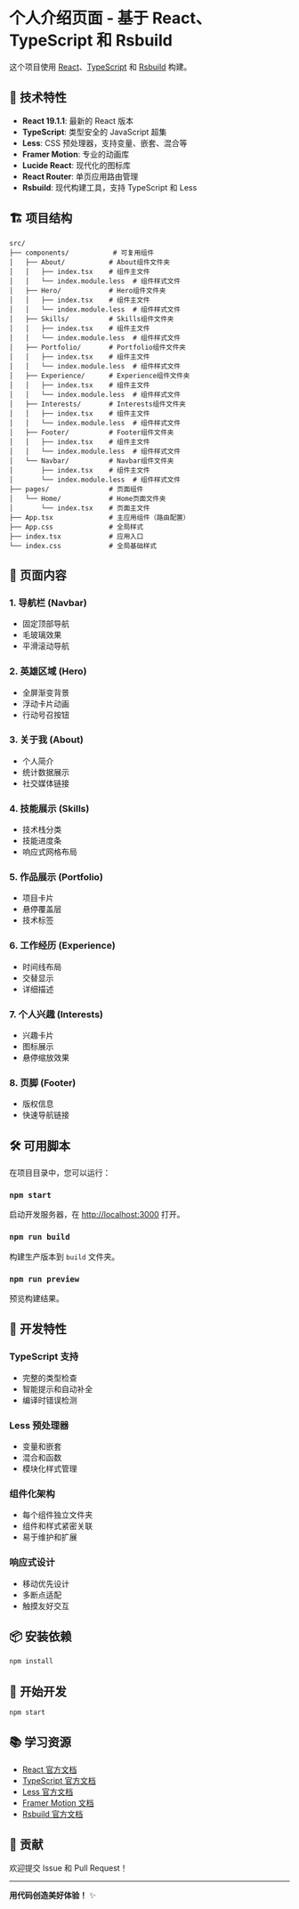 # 个人介绍页面 - 基于 React、TypeScript 和 Rsbuild

这个项目使用 [React](https://reactjs.org/)、[TypeScript](https://www.typescriptlang.org/) 和 [Rsbuild](https://rsbuild.dev/) 构建。

## 🚀 技术特性

- **React 19.1.1**: 最新的 React 版本
- **TypeScript**: 类型安全的 JavaScript 超集
- **Less**: CSS 预处理器，支持变量、嵌套、混合等
- **Framer Motion**: 专业的动画库
- **Lucide React**: 现代化的图标库
- **React Router**: 单页应用路由管理
- **Rsbuild**: 现代构建工具，支持 TypeScript 和 Less

## 🏗️ 项目结构

```
src/
├── components/           # 可复用组件
│   ├── About/           # About组件文件夹
│   │   ├── index.tsx    # 组件主文件
│   │   └── index.module.less  # 组件样式文件
│   ├── Hero/            # Hero组件文件夹
│   │   ├── index.tsx    # 组件主文件
│   │   └── index.module.less  # 组件样式文件
│   ├── Skills/          # Skills组件文件夹
│   │   ├── index.tsx    # 组件主文件
│   │   └── index.module.less  # 组件样式文件
│   ├── Portfolio/       # Portfolio组件文件夹
│   │   ├── index.tsx    # 组件主文件
│   │   └── index.module.less  # 组件样式文件
│   ├── Experience/      # Experience组件文件夹
│   │   ├── index.tsx    # 组件主文件
│   │   └── index.module.less  # 组件样式文件
│   ├── Interests/       # Interests组件文件夹
│   │   ├── index.tsx    # 组件主文件
│   │   └── index.module.less  # 组件样式文件
│   ├── Footer/          # Footer组件文件夹
│   │   ├── index.tsx    # 组件主文件
│   │   └── index.module.less  # 组件样式文件
│   └── Navbar/          # Navbar组件文件夹
│       ├── index.tsx    # 组件主文件
│       └── index.module.less  # 组件样式文件
├── pages/               # 页面组件
│   └── Home/            # Home页面文件夹
│       └── index.tsx    # 页面主文件
├── App.tsx              # 主应用组件（路由配置）
├── App.css              # 全局样式
├── index.tsx            # 应用入口
└── index.css            # 全局基础样式
```

## 📱 页面内容

### 1. 导航栏 (Navbar)

- 固定顶部导航
- 毛玻璃效果
- 平滑滚动导航

### 2. 英雄区域 (Hero)

- 全屏渐变背景
- 浮动卡片动画
- 行动号召按钮

### 3. 关于我 (About)

- 个人简介
- 统计数据展示
- 社交媒体链接

### 4. 技能展示 (Skills)

- 技术栈分类
- 技能进度条
- 响应式网格布局

### 5. 作品展示 (Portfolio)

- 项目卡片
- 悬停覆盖层
- 技术标签

### 6. 工作经历 (Experience)

- 时间线布局
- 交替显示
- 详细描述

### 7. 个人兴趣 (Interests)

- 兴趣卡片
- 图标展示
- 悬停缩放效果

### 8. 页脚 (Footer)

- 版权信息
- 快速导航链接

## 🛠️ 可用脚本

在项目目录中，您可以运行：

### `npm start`

启动开发服务器，在 [http://localhost:3000](http://localhost:3000) 打开。

### `npm run build`

构建生产版本到 `build` 文件夹。

### `npm run preview`

预览构建结果。

## 🔧 开发特性

### TypeScript 支持

- 完整的类型检查
- 智能提示和自动补全
- 编译时错误检测

### Less 预处理器

- 变量和嵌套
- 混合和函数
- 模块化样式管理

### 组件化架构

- 每个组件独立文件夹
- 组件和样式紧密关联
- 易于维护和扩展

### 响应式设计

- 移动优先设计
- 多断点适配
- 触摸友好交互

## 📦 安装依赖

```bash
npm install
```

## 🚀 开始开发

```bash
npm start
```

## 📚 学习资源

- [React 官方文档](https://reactjs.org/docs/getting-started.html)
- [TypeScript 官方文档](https://www.typescriptlang.org/docs/)
- [Less 官方文档](http://lesscss.org/)
- [Framer Motion 文档](https://www.framer.com/motion/)
- [Rsbuild 官方文档](https://rsbuild.dev/)

## 🤝 贡献

欢迎提交 Issue 和 Pull Request！

---

**用代码创造美好体验！** ✨
